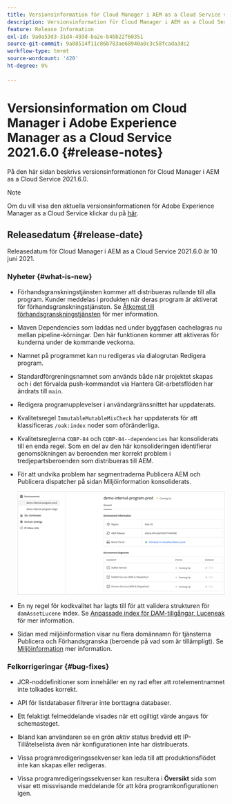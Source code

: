 ```yaml
---
title: Versionsinformation för Cloud Manager i AEM as a Cloud Service version 2021.6.0
description: Versionsinformation för Cloud Manager i AEM as a Cloud Service version 2021.5.0
feature: Release Information
exl-id: 9a0a53d3-31d4-493d-ba2e-b4bb22f60351
source-git-commit: 9a08514f11c86b783ae68940a0c3c58fcada3dc2
workflow-type: tm+mt
source-wordcount: '420'
ht-degree: 0%

---
```


# Versionsinformation om Cloud Manager i Adobe Experience Manager as a Cloud Service 2021.6.0 {#release-notes}

På den här sidan beskrivs versionsinformationen för Cloud Manager i AEM as a Cloud Service 2021.6.0.

>[!NOTE]
>Om du vill visa den aktuella versionsinformationen för Adobe Experience Manager as a Cloud Service klickar du på [här](https://experienceleague.adobe.com/docs/experience-manager-cloud-service/release-notes/release-notes/release-notes-current.html).

## Releasedatum {#release-date}

Releasedatum för Cloud Manager i AEM as a Cloud Service 2021.6.0 är 10 juni 2021.

### Nyheter {#what-is-new}

* Förhandsgranskningstjänsten kommer att distribueras rullande till alla program. Kunder meddelas i produkten när deras program är aktiverat för förhandsgranskningstjänsten. Se [Åtkomst till förhandsgranskningstjänsten](/help/implementing/cloud-manager/manage-environments.md#access-preview-service) för mer information.

* Maven Dependencies som laddas ned under byggfasen cachelagras nu mellan pipeline-körningar. Den här funktionen kommer att aktiveras för kunderna under de kommande veckorna.

* Namnet på programmet kan nu redigeras via dialogrutan Redigera program.

* Standardförgreningsnamnet som används både när projektet skapas och i det förvalda push-kommandot via Hantera Git-arbetsflöden har ändrats till `main`.

* Redigera programupplevelser i användargränssnittet har uppdaterats.

* Kvalitetsregel `ImmutableMutableMixCheck` har uppdaterats för att klassificeras `/oak:index` noder som oföränderliga.

* Kvalitetsreglerna `CQBP-84` och `CQBP-84--dependencies` har konsoliderats till en enda regel. Som en del av den här konsolideringen identifierar genomsökningen av beroenden mer korrekt problem i tredjepartsberoenden som distribueras till AEM.

* För att undvika problem har segmentraderna Publicera AEM och Publicera dispatcher på sidan Miljöinformation konsoliderats.

   ![](/help/implementing/cloud-manager/release-notes/assets/aem-dispatcher.png)

* En ny regel för kodkvalitet har lagts till för att validera strukturen för `damAssetLucene` index. Se [Anpassade index för DAM-tillgångar, Luceneak](/help/implementing/cloud-manager/custom-code-quality-rules.md#oakpal-damAssetLucene-sanity-check) för mer information.

* Sidan med miljöinformation visar nu flera domännamn för tjänsterna Publicera och Förhandsgranska (beroende på vad som är tillämpligt). Se [Miljöinformation](https://experienceleague.adobe.com/docs/experience-manager-cloud-service/implementing/using-cloud-manager/manage-environments.html?lang=en#viewing-environment) mer information.

### Felkorrigeringar {#bug-fixes}

* JCR-noddefinitioner som innehåller en ny rad efter att rotelementnamnet inte tolkades korrekt.

* API för listdatabaser filtrerar inte borttagna databaser.

* Ett felaktigt felmeddelande visades när ett ogiltigt värde angavs för schemasteget.

* Ibland kan användaren se en grön *aktiv* status bredvid ett IP-Tillåtelselista även när konfigurationen inte har distribuerats.

* Vissa programredigeringssekvenser kan leda till att produktionsflödet inte kan skapas eller redigeras.

* Vissa programredigeringssekvenser kan resultera i **Översikt** sida som visar ett missvisande meddelande för att köra programkonfigurationen igen.
